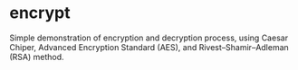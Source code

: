 # encrypt
Simple demonstration of encryption and decryption process, using Caesar Chiper, Advanced Encryption Standard (AES), and Rivest–Shamir–Adleman (RSA) method.
